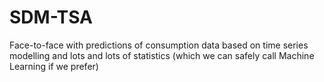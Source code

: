 # SDM-TSA
Face-to-face with predictions of consumption data based on time series modelling and lots and lots of statistics (which we can safely call Machine Learning if we prefer)
